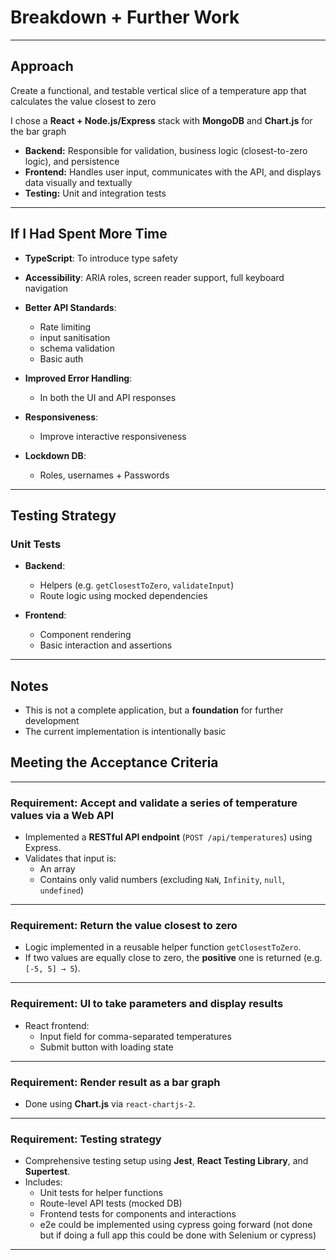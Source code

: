 # Breakdown + Further Work

---

## Approach

Create a functional, and testable vertical slice of a temperature app that calculates the value closest to zero

I chose a **React + Node.js/Express** stack with **MongoDB**
and **Chart.js** for the bar graph

- **Backend:** Responsible for validation, business logic (closest-to-zero logic), and persistence
- **Frontend:** Handles user input, communicates with the API, and displays data visually and textually
- **Testing:** Unit and integration tests

---

## If I Had Spent More Time

- **TypeScript**: To introduce type safety

- **Accessibility**: ARIA roles, screen reader support, full keyboard navigation

- **Better API Standards**:
  - Rate limiting
  - input sanitisation
  - schema validation
  - Basic auth

- **Improved Error Handling**:
  - In both the UI and API responses

- **Responsiveness**:
  - Improve interactive responsiveness

- **Lockdown DB**:
  - Roles, usernames + Passwords

---

## Testing Strategy

### Unit Tests

- **Backend**:
  - Helpers (e.g. `getClosestToZero`, `validateInput`)
  - Route logic using mocked dependencies

- **Frontend**:
  - Component rendering
  - Basic interaction and assertions

---

## Notes

- This is not a complete application, but a **foundation** for further development
- The current implementation is intentionally basic

## Meeting the Acceptance Criteria

---

### Requirement: Accept and validate a series of temperature values via a Web API

- Implemented a **RESTful API endpoint** (`POST /api/temperatures`) using Express.
- Validates that input is:
  - An array
  - Contains only valid numbers (excluding `NaN`, `Infinity`, `null`, `undefined`)

---

### Requirement: Return the value closest to zero

- Logic implemented in a reusable helper function `getClosestToZero`.
- If two values are equally close to zero, the **positive** one is returned (e.g. `[-5, 5] → 5`).

---

### Requirement: UI to take parameters and display results

- React frontend:
  - Input field for comma-separated temperatures
  - Submit button with loading state

---

### Requirement: Render result as a bar graph

- Done using **Chart.js** via `react-chartjs-2`.

---

### Requirement: Testing strategy

- Comprehensive testing setup using **Jest**, **React Testing Library**, and **Supertest**.
- Includes:
  - Unit tests for helper functions
  - Route-level API tests (mocked DB)
  - Frontend tests for components and interactions
  - e2e could be implemented using cypress going forward
    (not done but if doing a full app this could be done with Selenium or cypress)

---
